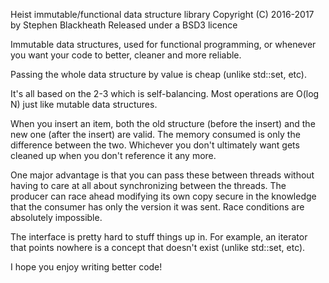 Heist immutable/functional data structure library
Copyright (C) 2016-2017 by Stephen Blackheath
Released under a BSD3 licence

Immutable data structures, used for functional programming, or whenever you want
your code to better, cleaner and more reliable.

Passing the whole data structure by value is cheap (unlike std::set, etc).

It's all based on the 2-3 which is self-balancing. Most operations are O(log N)
just like mutable data structures.

When you insert an item, both the old structure (before the insert) and the new
one (after the insert) are valid. The memory consumed is only the difference
between the two. Whichever you don't ultimately want gets cleaned up when you
don't reference it any more.

One major advantage is that you can pass these between threads without having to
care at all about synchronizing between the threads. The producer can race
ahead modifying its own copy secure in the knowledge that the consumer has only
the version it was sent. Race conditions are absolutely impossible.

The interface is pretty hard to stuff things up in. For example, an iterator
that points nowhere is a concept that doesn't exist (unlike std::set, etc).

I hope you enjoy writing better code!
